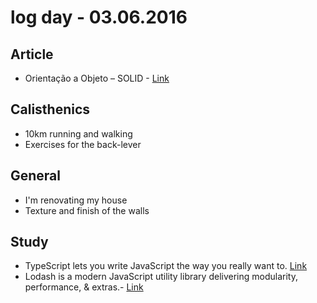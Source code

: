 # log day - 03.06.2016

## Article

 - Orientação a Objeto – SOLID - [Link](http://eduardopires.net.br/2013/04/orientacao-a-objeto-solid/)


## Calisthenics

 - 10km running and walking
 - Exercises for the back-lever


## General

 - I'm renovating my house
  - Texture and finish of the walls


## Study

 - TypeScript lets you write JavaScript the way you really want to. [Link](http://www.typescriptlang.org/)
 - Lodash is a modern JavaScript utility library delivering modularity, performance, & extras.- [Link](https://lodash.com/)
